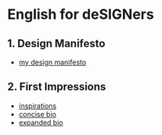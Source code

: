 # English for deSIGNers
## 1. Design Manifesto
- [my design manifesto](presentation-manifesto/my_manifesto.md)
## 2. First Impressions
- [inspirations](first-impression/designers.md)
- [concise bio](first-impression/drafts-concise.md)
- [expanded bio](first-impression/drafts-expanded.md)
